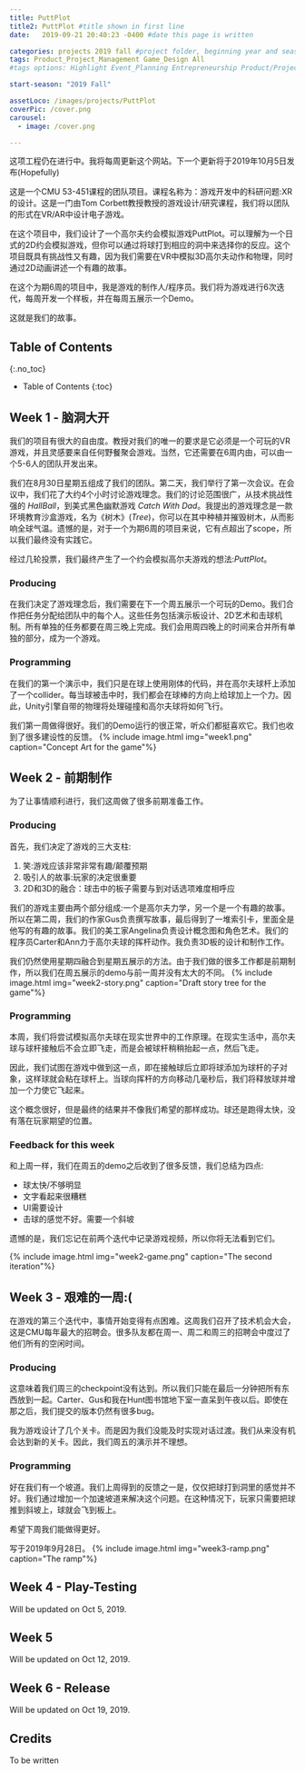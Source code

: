 ```yaml
---
title: PuttPlot
title2: PuttPlot #title shown in first line
date:   2019-09-21 20:40:23 -0400 #date this page is written

categories: projects 2019 fall #project folder, beginning year and season
tags: Product_Project_Management Game_Design All
#tags options: Highlight Event_Planning Entrepreneurship Product/Project_Management Game_Design Marketing Negotiation  Web_Design

start-season: "2019 Fall"

assetLoco: /images/projects/PuttPlot
coverPic: /cover.png
carousel:
  - image: /cover.png

---
```

这项工程仍在进行中。我将每周更新这个网站。下一个更新将于2019年10月5日发布(Hopefully)

这是一个CMU 53-451课程的团队项目。课程名称为：游戏开发中的科研问题:XR的设计。这是一门由Tom Corbett教授教授的游戏设计/研究课程，我们将以团队的形式在VR/AR中设计电子游戏。

在这个项目中，我们设计了一个高尔夫约会模拟游戏PuttPlot。可以理解为一个日式的2D约会模拟游戏，但你可以通过将球打到相应的洞中来选择你的反应。这个项目既具有挑战性又有趣，因为我们需要在VR中模拟3D高尔夫动作和物理，同时通过2D动画讲述一个有趣的故事。

在这个为期6周的项目中，我是游戏的制作人/程序员。我们将为游戏进行6次迭代，每周开发一个样板，并在每周五展示一个Demo。

这就是我们的故事。

## Table of Contents
{:.no_toc}

* Table of Contents
{:toc}

## Week 1 - 脑洞大开
我们的项目有很大的自由度。教授对我们的唯一的要求是它必须是一个可玩的VR游戏，并且灵感要来自任何野餐聚会游戏。当然，它还需要在6周内由，可以由一个5-6人的团队开发出来。

我们在8月30日星期五组成了我们的团队。第二天，我们举行了第一次会议。在会议中，我们花了大约4个小时讨论游戏理念。我们的讨论范围很广，从技术挑战性强的 _HallBall_，到美式黑色幽默游戏 _Catch With Dad_。我提出的游戏理念是一款环境教育沙盒游戏，名为《树木》(_Tree_)，你可以在其中种植并摧毁树木，从而影响全球气温。遗憾的是，对于一个为期6周的项目来说，它有点超出了scope，所以我们最终没有实践它。

经过几轮投票，我们最终产生了一个约会模拟高尔夫游戏的想法:_PuttPlot_。
### Producing
在我们决定了游戏理念后，我们需要在下一个周五展示一个可玩的Demo。我们合作把任务分配给团队中的每个人。这些任务包括演示板设计、2D艺术和击球机制。所有单独的任务都要在周三晚上完成。我们会用周四晚上的时间来合并所有单独的部分，成为一个游戏。
### Programming
在我们的第一个演示中，我们只是在球上使用刚体的代码，并在高尔夫球杆上添加了一个collider。每当球被击中时，我们都会在球棒的方向上给球加上一个力。因此，Unity引擎自带的物理将处理碰撞和高尔夫球将如何飞行。

我们第一周做得很好。我们的Demo运行的很正常，听众们都挺喜欢它。我们也收到了很多建设性的反馈。
{% include image.html img="week1.png" caption="Concept Art for the game"%}

## Week 2 - 前期制作
为了让事情顺利进行，我们这周做了很多前期准备工作。
### Producing
首先，我们决定了游戏的三大支柱:

1. 笑:游戏应该非常非常有趣/颠覆预期
2. 吸引人的故事:玩家的决定很重要
3. 2D和3D的融合：球击中的板子需要与到对话选项难度相呼应

我们的游戏主要由两个部分组成:一个是高尔夫力学，另一个是一个有趣的故事。所以在第二周，我们的作家Gus负责撰写故事，最后得到了一堆索引卡，里面全是他写的有趣的故事。我们的美工家Angelina负责设计概念图和角色艺术。我们的程序员Carter和Ann力于高尔夫球的挥杆动作。我负责3D板的设计和制作工作。

我们仍然使用星期四融合到星期五展示的方法。由于我们做的很多工作都是前期制作，所以我们在周五展示的demo与前一周并没有太大的不同。
{% include image.html img="week2-story.png" caption="Draft story tree for the game"%}

### Programming
本周，我们将尝试模拟高尔夫球在现实世界中的工作原理。在现实生活中，高尔夫球与球杆接触后不会立即飞走，而是会被球杆稍稍抬起一点，然后飞走。

因此，我们试图在游戏中做到这一点，即在接触球后立即将球添加为球杆的子对象，这样球就会粘在球杆上。当球向挥杆的方向移动几毫秒后，我们将释放球并增加一个力使它飞起来。

这个概念很好，但是最终的结果并不像我们希望的那样成功。球还是跑得太快，没有落在玩家期望的位置。

### Feedback for this week
和上周一样，我们在周五的demo之后收到了很多反馈，我们总结为四点:

* 球太快/不够明显
* 文字看起来很糟糕
* UI需要设计
* 击球的感觉不好。需要一个斜坡

遗憾的是，我们忘记在前两个迭代中记录游戏视频，所以你将无法看到它们。

{% include image.html img="week2-game.png" caption="The second iteration"%}
## Week 3 - 艰难的一周:(

在游戏的第三个迭代中，事情开始变得有点困难。这周我们召开了技术机会大会，这是CMU每年最大的招聘会。很多队友都在周一、周二和周三的招聘会中度过了他们所有的空闲时间。

### Producing
这意味着我们周三的checkpoint没有达到。所以我们只能在最后一分钟把所有东西放到一起。Carter、Gus和我在Hunt图书馆地下室一直呆到午夜以后。即使在那之后，我们提交的版本仍然有很多bug。

我为游戏设计了几个关卡。而是因为我们没能及时实现对话过渡。我们从来没有机会达到新的关卡。因此，我们周五的演示并不理想。

### Programming

好在我们有一个坡道。我们上周得到的反馈之一是，仅仅把球打到洞里的感觉并不好。我们通过增加一个加速坡道来解决这个问题。在这种情况下，玩家只需要把球推到斜坡上，球就会飞到板上。

希望下周我们能做得更好。

写于2019年9月28日。
{% include image.html img="week3-ramp.png" caption="The ramp"%}

## Week 4 - Play-Testing
Will be updated on Oct 5, 2019.
## Week 5
Will be updated on Oct 12, 2019.
## Week 6 - Release
Will be updated on Oct 19, 2019.
## Credits
To be written

